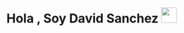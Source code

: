 <h1 align="center">Hola , Soy David Sanchez <img src="https://media.giphy.com/media/hvRJCLFzcasrR4ia7z/giphy.gif" width="35"></h1>

